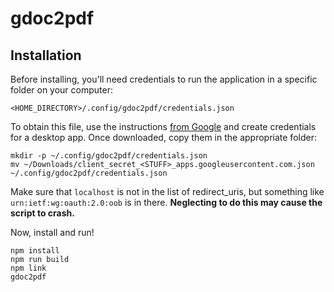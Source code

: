# gdoc2pdf

## Installation

Before installing, you'll need credentials to run the application in a specific
folder on your computer:

```
<HOME_DIRECTORY>/.config/gdoc2pdf/credentials.json
```

To obtain this file, use the instructions [from Google](https://developers.google.com/workspace/guides/create-credentials)
and create credentials for a desktop app. Once downloaded, copy them in the appropriate folder:

```
mkdir -p ~/.config/gdoc2pdf/credentials.json
mv ~/Downloads/client_secret_<STUFF>_apps.googleusercontent.com.json ~/.config/gdoc2pdf/credentials.json
```

Make sure that `localhost` is not in the list of redirect_uris, but something like `urn:ietf:wg:oauth:2.0:oob` is in there. **Neglecting to do this may cause the script to crash.**

Now, install and run!

```
npm install
npm run build
npm link
gdoc2pdf
```
